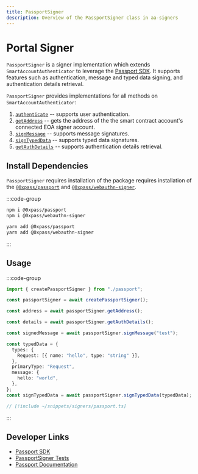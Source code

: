 ```yaml
---
title: PassportSigner
description: Overview of the PassportSigner class in aa-signers
---
```



# Portal Signer

`PassportSigner` is a signer implementation which extends `SmartAccountAuthenticator` to leverage the [Passport SDK](https://github.com/0xpass/passport-sdk). It supports features such as authentication, message and typed data signing, and authentication details retrieval.

`PassportSigner` provides implementations for all methods on `SmartAccountAuthenticator`:

1.  [`authenticate`](/packages/aa-signers/passport/authenticate) -- supports user authentication.
2.  [`getAddress`](/packages/aa-signers/passport/getAddress) -- gets the address of the the smart contract account's connected EOA signer account.
3.  [`signMessage`](/packages/aa-signers/passport/signMessage) -- supports message signatures.
4.  [`signTypedData`](/packages/aa-signers/passport/signTypedData) -- supports typed data signatures.
5.  [`getAuthDetails`](/packages/aa-signers/passport/getAuthDetails) -- supports authentication details retrieval.

## Install Dependencies

`PassportSigner` requires installation of the package requires installation of the [`@0xpass/passport`](https://github.com/0xpass/passport-sdk/tree/main/packages/passport) and [`@0xpass/webauthn-signer`](https://github.com/0xpass/passport-sdk/tree/main/packages/webauthn-signer).

:::code-group

```bash [npm]
npm i @0xpass/passport
npm i @0xpass/webauthn-signer
```

```bash [yarn]
yarn add @0xpass/passport
yarn add @0xpass/webauthn-signer
```

:::

## Usage

:::code-group

```ts [example.ts]
import { createPassportSigner } from "./passport";

const passportSigner = await createPassportSigner();

const address = await passportSigner.getAddress();

const details = await passportSigner.getAuthDetails();

const signedMessage = await passportSigner.signMessage("test");

const typedData = {
  types: {
    Request: [{ name: "hello", type: "string" }],
  },
  primaryType: "Request",
  message: {
    hello: "world",
  },
};
const signTypedData = await passportSigner.signTypedData(typedData);
```

```ts [passport.ts]
// [!include ~/snippets/signers/passport.ts]
```

:::

## Developer Links

- [Passport SDK](https://github.com/0xpass/passport-sdk/tree/main/packages/passport)
- [PassportSigner Tests](https://github.com/alchemyplatform/aa-sdk/blob/main/packages/signers/src/passport/__tests__/signer.test.ts)
- [Passport Documentation](https://docs.0xpass.io/)
